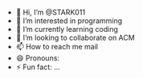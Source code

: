 - 👋 Hi, I’m @STARK011
- 👀 I’m interested in programming
- 🌱 I’m currently learning coding
- 💞️ I’m looking to collaborate on ACM
- 📫 How to reach me mail
- 😄 Pronouns: 
- ⚡ Fun fact: ...

<!---
STARK011/STARK011 is a ✨ special ✨ repository because its `README.md` (this file) appears on your GitHub profile.
You can click the Preview link to take a look at your changes.
--->
